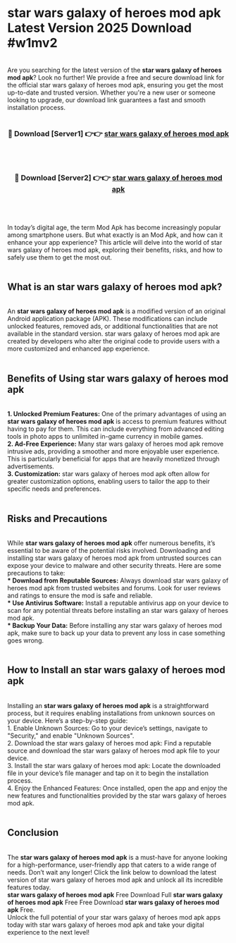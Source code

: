 # star wars galaxy of heroes mod apk Latest Version 2025 Download #w1mv2<br>
<br>
Are you searching for the latest version of the <strong>star wars galaxy of heroes mod apk</strong>? Look no further! We provide a free and secure download link for the official star wars galaxy of heroes mod apk, ensuring you get the most up-to-date and trusted version. Whether you're a new user or someone looking to upgrade, our download link guarantees a fast and smooth installation process.
<br>
<br>
<div align="center">
<h3>🔴 Download [Server1] 👉👉 <a href="https://modyolo.store/star_wars_galaxy_of_heroes_mod_apk">star wars galaxy of heroes mod apk</a></h3><br>
<br>
<h3>🔴 Download [Server2] 👉👉 <a href="https://modyolo.store/=star_wars_galaxy_of_heroes_mod_apk">star wars galaxy of heroes mod apk</a></h3><br>
</div>
<br>
<br>
In today’s digital age, the term Mod Apk has become increasingly popular among smartphone users. But what exactly is an Mod Apk, and how can it enhance your app experience? This article will delve into the world of star wars galaxy of heroes mod apk, exploring their benefits, risks, and how to safely use them to get the most out.
<br>
<br>
<h2>What is an star wars galaxy of heroes mod apk?</h2>
<br>
An <strong>star wars galaxy of heroes mod apk</strong> is a modified version of an original Android application package (APK). These modifications can include unlocked features, removed ads, or additional functionalities that are not available in the standard version. star wars galaxy of heroes mod apk are created by developers who alter the original code to provide users with a more customized and enhanced app experience.
<br>
<br>
<h2>Benefits of Using star wars galaxy of heroes mod apk</h2>
<br>
<strong> 1. Unlocked Premium Features:</strong> One of the primary advantages of using an <strong>star wars galaxy of heroes mod apk</strong> is access to premium features without having to pay for them. This can include everything from advanced editing tools in photo apps to unlimited in-game currency in mobile games.
<br>
<strong> 2. Ad-Free Experience:</strong> Many star wars galaxy of heroes mod apk remove intrusive ads, providing a smoother and more enjoyable user experience. This is particularly beneficial for apps that are heavily monetized through advertisements.
<br>
<strong> 3. Customization:</strong> star wars galaxy of heroes mod apk often allow for greater customization options, enabling users to tailor the app to their specific needs and preferences.
<br>
<br>
<h2>Risks and Precautions</h2>
<br>
While <strong>star wars galaxy of heroes mod apk</strong> offer numerous benefits, it’s essential to be aware of the potential risks involved. Downloading and installing star wars galaxy of heroes mod apk from untrusted sources can expose your device to malware and other security threats. Here are some precautions to take:
<br>
<strong> * Download from Reputable Sources:</strong> Always download star wars galaxy of heroes mod apk from trusted websites and forums. Look for user reviews and ratings to ensure the mod is safe and reliable.
<br>
<strong> * Use Antivirus Software:</strong> Install a reputable antivirus app on your device to scan for any potential threats before installing an star wars galaxy of heroes mod apk.
<br>
<strong> * Backup Your Data:</strong> Before installing any star wars galaxy of heroes mod apk, make sure to back up your data to prevent any loss in case something goes wrong.
<br>
<br>
<h2>How to Install an star wars galaxy of heroes mod apk</h2>
<br>
Installing an <strong>star wars galaxy of heroes mod apk</strong> is a straightforward process, but it requires enabling installations from unknown sources on your device. Here’s a step-by-step guide:
<br>
 1. Enable Unknown Sources: Go to your device’s settings, navigate to "Security," and enable "Unknown Sources".
<br>
 2. Download the star wars galaxy of heroes mod apk: Find a reputable source and download the star wars galaxy of heroes mod apk file to your device.
<br>
 3. Install the star wars galaxy of heroes mod apk: Locate the downloaded file in your device’s file manager and tap on it to begin the installation process.
<br>
 4. Enjoy the Enhanced Features: Once installed, open the app and enjoy the new features and functionalities provided by the star wars galaxy of heroes mod apk.
<br>
<br>
<h2><strong>Conclusion</strong></h2>
<br>
The <strong>star wars galaxy of heroes mod apk</strong> is a must-have for anyone looking for a high-performance, user-friendly app that caters to a wide range of needs. Don’t wait any longer! Click the link below to download the latest version of star wars galaxy of heroes mod apk and unlock all its incredible features today.
<br>
<strong>star wars galaxy of heroes mod apk</strong> Free Download Full <strong>star wars galaxy of heroes mod apk</strong> Free Free Download <strong>star wars galaxy of heroes mod apk</strong> Free.
<br>
Unlock the full potential of your star wars galaxy of heroes mod apk apps today with star wars galaxy of heroes mod apk and take your digital experience to the next level!

